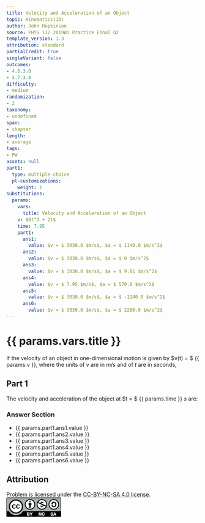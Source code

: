 ```yaml
---
title: Velocity and Acceleration of an Object
topic: Kinematics(1D)
author: John Hopkinson
source: PHYS 112 2019W1 Practice Final Q2
template_version: 1.3
attribution: standard
partialCredit: true
singleVariant: false
outcomes:
- 4.6.3.0
- 4.7.3.0
difficulty:
- medium
randomization:
- 2
taxonomy:
- undefined
span:
- chapter
length:
- average
tags:
- PW
assets: null
part1:
  type: multiple-choice
  pl-customizations:
    weight: 1
substitutions:
  params:
    vars:
      title: Velocity and Acceleration of an Object
    v: $6t^3 + 2t$
    time: 7.95
    part1:
      ans1:
        value: $v = $ 3030.0 $m/s$, $a = $ 1140.0 $m/s^2$
      ans2:
        value: $v = $ 3030.0 $m/s$, $a = $ 0 $m/s^2$
      ans3:
        value: $v = $ 3030.0 $m/s$, $a = $ 9.81 $m/s^2$
      ans4:
        value: $v = $ 7.95 $m/s$, $a = $ 570.0 $m/s^2$
      ans5:
        value: $v = $ 3030.0 $m/s$, $a = $ -1140.0 $m/s^2$
      ans6:
        value: $v = $ 3030.0 $m/s$, $a = $ 2280.0 $m/s^2$
---
```

# {{ params.vars.title }}
If the velocity of an object in one-dimensional motion is given by $v(t) = $ {{ params.v }}, where the units of $v$ are in $m/s$ and of $t$ are in seconds,

## Part 1

The velocity and acceleration of the object at $t = $ {{ params.time }} $s$ are:

### Answer Section

- {{ params.part1.ans1.value }}
- {{ params.part1.ans2.value }}
- {{ params.part1.ans3.value }}
- {{ params.part1.ans4.value }}
- {{ params.part1.ans5.value }}
- {{ params.part1.ans6.value }}

## Attribution

Problem is licensed under the [CC-BY-NC-SA 4.0 license](https://creativecommons.org/licenses/by-nc-sa/4.0/).<br> ![The Creative Commons 4.0 license requiring attribution-BY, non-commercial-NC, and share-alike-SA license.](https://raw.githubusercontent.com/firasm/bits/master/by-nc-sa.png)